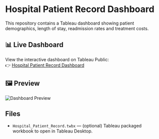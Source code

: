 # Hospital Patient Record Dashboard

This repository contains a Tableau dashboard showing patient demographics, length of stay, readmission rates and treatment costs.

## 📊 Live Dashboard
View the interactive dashboard on Tableau Public:  
👉 [Hospital Patient Record Dashboard](https://public.tableau.com/app/profile/parthiban.m4930/viz/hostpital_patient-records/Dashboard1?publish=yes)

## 🖼️ Preview
![Dashboard Preview](./6c520b86-832c-41db-82a1-6c62e5f1f5a4.png)

## Files
- `Hospital_Patient_Record.twbx` — (optional) Tableau packaged workbook to open in Tableau Desktop.
